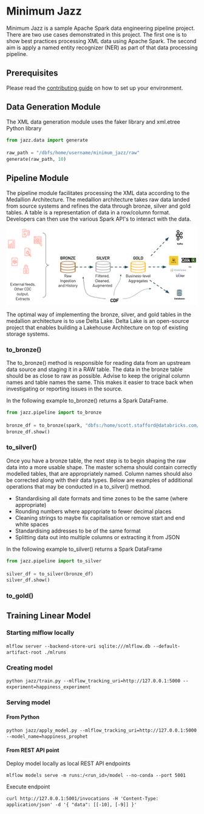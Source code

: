# Minimum Jazz

Minimum Jazz is a sample Apache Spark data engineering pipeline project.  There are two use cases demonstrated in this project.  The first one is to show best practices processing XML data using Apache Spark.  The second aim is apply a named entity recognizer (NER) as part of that data processing pipeline.  

## Prerequisites

Please read the [contributing guide](CONTRIBUTING.md) on how to set up your environment. 

## Data Generation Module

The XML data generation module uses the faker library and xml.etree Python library

```python
from jazz.data import generate

raw_path = "/dbfs/home/username/minimum_jazz/raw"
generate(raw_path, 10)
```
## Pipeline Module

The pipeline module facilitates processing the XML data according to the Medallion Architecture.  The medallion architecture takes raw data landed from source systems and refines the data through bronze, silver and gold tables. A table is a representation of data in a row/column format.  Developers can then use the various Spark API's to interact with the data. 

![Medallion Architecture](medallion.png)

The optimal way of implementing the bronze, silver, and gold tables in the medallion architecture is to use Delta Lake.  Delta Lake is an open-source project that enables building a Lakehouse Architecture on top of existing storage systems.  
### to_bronze()

The to_bronze() method is responsible for reading data from an upstream data source and staging it in a RAW table. The data in the bronze table should be as close to raw as possible. Advise to keep the original column names and table names the same. This makes it easier to trace back when investigating or reporting issues in the source.

In the following example to_bronze() returns a Spark DataFrame.

```python
from jazz.pipeline import to_bronze

bronze_df = to_bronze(spark, "dbfs:/home/scott.stafford@databricks.com/minimum_jazz/raw")
bronze_df.show()
```

### to_silver()

Once you have a bronze table, the next step is to begin shaping the raw data into a more usable shape.  The master schema should contain correctly modelled tables, that are appropriately named. Column names should also be corrected along with their data types.  Below are examples of additional operations that may be conducted in a to_silver() method.  

 - Standardising all date formats and time zones to be the same (where appropriate)
 - Rounding numbers where appropriate to fewer decimal places
 - Cleaning strings to maybe fix capitalisation or remove start and end white spaces
 - Standardising addresses to be of the same format
 - Splitting data out into multiple columns or extracting it from JSON

In the following example to_silver() returns a Spark DataFrame

```python
from jazz.pipeline import to_silver

silver_df = to_silver(bronze_df)
silver_df.show()
```

### to_gold()

## Training Linear Model

### Starting mlflow locally

```
mlflow server --backend-store-uri sqlite:///mlflow.db --default-artifact-root ./mlruns 
```

### Creating model

```
python jazz/train.py --mlflow_tracking_uri=http://127.0.0.1:5000 --experiment=happiness_experiment
```

### Serving model

#### From Python

```
python jazz/apply_model.py --mlflow_tracking_uri=http://127.0.0.1:5000 --model_name=happiness_prophet
```

#### From REST API point

Deploy model locally as local REST API endpoints

```
mlflow models serve -m runs:/<run_id>/model --no-conda --port 5001
```

Execute endpoint

```
curl http://127.0.0.1:5001/invocations -H 'Content-Type: application/json' -d '{ "data": [[-10], [-9]] }'
```

